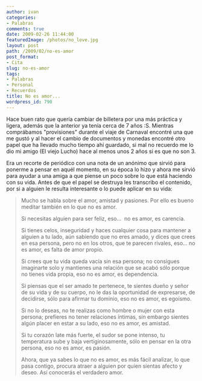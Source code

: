 ```yaml
---
author: ivan
categories:
- Palabras
comments: true
date: 2009-02-26 11:44:00
featuredImage: /photos/no_love.jpg
layout: post
path: /2009/02/no-es-amor
post_format:
- Cita
slug: no-es-amor
tags:
- Palabras
- Personal
- Recuerdos
title: No es amor...
wordpress_id: 790
---
```


Hace buen rato que quería cambiar de billetera por una más práctica y ligera, además que la anterior ya tenía cerca de 7 años :S.
Mientras comprábamos "provisiones" durante el viaje de Carnaval encontré una que me gustó y al hacer el cambio de documentos y monedas encontré otro papel que ha llevado mucho tiempo ahí guardado, si mal no recuerdo me lo dio mi amigo (El viejo Lucho) hace al menos unos 2 años si es que no son 3.

Era un recorte de periódico con una nota de un anónimo que sirvió para ponerme a pensar en aquél momento, en su época lo hizo y ahora me sirvió para ayudar a una amiga a que piense un poco sobre lo que está haciendo con su vida. Antes de que el papel se destruya les transcribo el contenido, por si a alguien le resulta interesante o lo puede aplicar en su vida:

<blockquote>Mucho se habla sobre el amor, amistad y pasiones. Por ello es bueno meditar también en lo que no es amor.

Si necesitas alguien para ser feliz, eso...  no es amor, es carencia.

Si tienes celos, inseguridad y haces cualquier cosa para mantener a alguien a tu lado, aún sabiendo que no eres amado, y dices que crees en esa persona, pero no en los otros, que te parecen rivales, eso... no es amor, es falta de amor propio.

Si crees que tu vida queda vacía sin esa persona; no consigues imaginarte solo y mantienes una relación que se acabó sólo porque no tienes vida propia, eso no es amor, es dependencia.

Si piensas que el ser amado te pertenece, te sientes dueño y señor de su vida y de su cuerpo, no le das la oportunidad de expresarse, de decidirse, sólo para afirmar tu dominio, eso no es amor, es egoísmo.

Si no lo deseas, no te realizas como hombre o mujer con esta persona; prefieres no tener relaciones íntimas, sin embargo sientes algún placer en estar a su lado, eso no es amor, es amistad.

Si tu corazón late más fuerte, el sudor se pone intenso, tu temperatura sube y baja vertiginosamente, sólo en pensar en la otra persona, eso no es amor, es pasión.

Ahora, que ya sabes lo que no es amor, es más fácil analizar, lo que pasa contigo, procura atraer a alguien por quien sientas afecto y deseo. Así conocerás el verdadero amor.</blockquote>